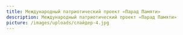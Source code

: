 ```yaml
---
title: Международный патриотический проект «Парад Памяти»
description: Международный патриотический проект «Парад Памяти»
picture: /images/uploads/слайдер-4.jpg
---
```

